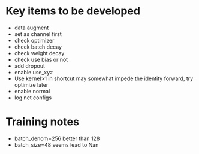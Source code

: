 # Key items to be developed
- data augment
- set as channel first
- check optimizer
- check batch decay
- check weight decay
- check use bias or not
- add dropout
- enable use_xyz
- Use kernel>1 in shortcut may somewhat impede the identity forward, try optimize later
- enable normal
- log net configs


# Training notes
- batch_denom=256 better than 128
- batch_size=48 seems lead to Nan
